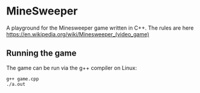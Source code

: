 # MineSweeper
A playground for the Minesweeper game written in C++. The rules are here https://en.wikipedia.org/wiki/Minesweeper_(video_game)

## Running the game

The game can be run via the g++ compiler on Linux:

```
g++ game.cpp
./a.out
```

